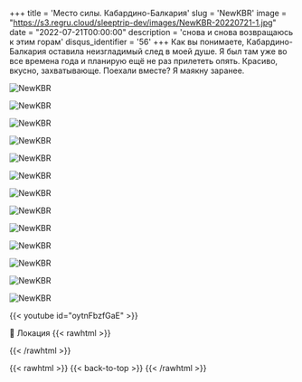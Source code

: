 +++
title = 'Место силы. Кабардино-Балкария'
slug = 'NewKBR'
image = "https://s3.regru.cloud/sleeptrip-dev/images/NewKBR-20220721-1.jpg"
date = "2022-07-21T00:00:00"
description = 'снова и снова возвращаюсь к этим горам'
disqus_identifier = '56'
+++
Как вы понимаете, Кабардино-Балкария оставила неизгладимый след в моей душе.
Я был там уже во все времена года и планирую ещё не раз прилететь опять.
Красиво, вкусно, захватывающе.
Поехали вместе?
Я маякну заранее.

![NewKBR](https://s3.regru.cloud/sleeptrip-dev/images/NewKBR-20220721-2.jpg)

![NewKBR](https://s3.regru.cloud/sleeptrip-dev/images/NewKBR-20220721-3.jpg)

![NewKBR](https://s3.regru.cloud/sleeptrip-dev/images/NewKBR-20220721-4.jpg)

![NewKBR](https://s3.regru.cloud/sleeptrip-dev/images/NewKBR-20220721-5.jpg)

![NewKBR](https://s3.regru.cloud/sleeptrip-dev/images/NewKBR-20220721-6.jpg)

![NewKBR](https://s3.regru.cloud/sleeptrip-dev/images/NewKBR-20220721-7.jpg)

![NewKBR](https://s3.regru.cloud/sleeptrip-dev/images/NewKBR-20220721-8.jpg)

![NewKBR](https://s3.regru.cloud/sleeptrip-dev/images/NewKBR-20220721-9.jpg)

![NewKBR](https://s3.regru.cloud/sleeptrip-dev/images/NewKBR-20220721-10.jpg)

![NewKBR](https://s3.regru.cloud/sleeptrip-dev/images/NewKBR-20220721-11.jpg)

![NewKBR](https://s3.regru.cloud/sleeptrip-dev/images/NewKBR-20220721-12.jpg)

![NewKBR](https://s3.regru.cloud/sleeptrip-dev/images/NewKBR-20220721-13.jpg)

![NewKBR](https://s3.regru.cloud/sleeptrip-dev/images/NewKBR-20220721-14.jpg)

{{< youtube id="oytnFbzfGaE" >}}

📍 Локация
{{< rawhtml >}}
<div class="yandex-map-container">
<script type="text/javascript" charset="utf-8" async src="https://api-maps.yandex.ru/services/constructor/1.0/js/?um=constructor%3Af8de68c2123e5b2a5a9f89dd652ec863c13a0b4d7964662f13240b51d21bac34&amp;width=800&amp;height=400&amp;lang=ru_RU&amp;scroll=true"></script>
</div>
{{< /rawhtml >}}

{{< rawhtml >}}
{{< back-to-top >}}
{{< /rawhtml >}}